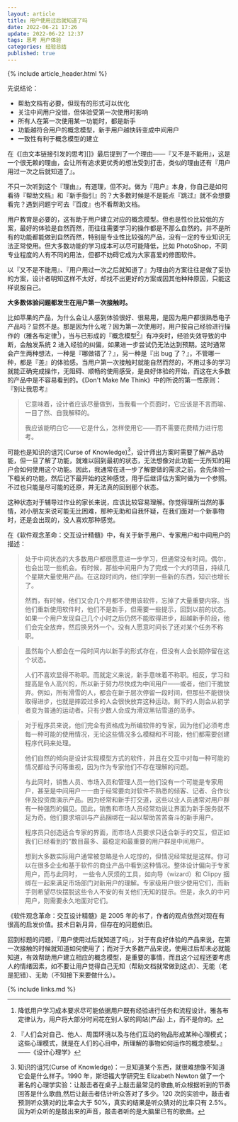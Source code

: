 ```yaml
---
layout: article
title: 用户使用过后就知道了吗
date: 2022-06-21 17:26
update: 2022-06-22 12:37
tags: 思考 用户体验
categories: 经验总结
published: true
---
```


{% include article_header.html %}

先说结论：

- 帮助文档有必要，但现有的形式可以优化
- 关注中间用户没错，但体验受第一次使用时影响
- 所有人在第一次使用某一功能时，都是新手
- 功能越符合用户的概念模型，新手用户越快转变成中间用户
- 一致性有利于概念模型的建立

在《[由文本链接引发的思考][]》最后提到了一个理由——『又不是不能用』，这是一个很无赖的理由，会让所有追求更优秀的想法受到打击，类似的理由还有『用户用过一次之后就知道了』。

不只一次听到这个『理由』，有道理，但不对。做为『用户』本身，你自己是如何看待『帮助文档』和『新手指引』的？大多数时候是不是能点『跳过』就不会想要看完？遇到问题宁可去『百度』也不看帮助文档。

用户教育是必要的，这有助于用户建立对应的概念模型。但也是性价比较低的方案，最好的体验是自然而然，而往往需要学习的操作都是不那么自然的。并不是所有的功能都能做到自然而然，特别是专业性比较强的产品，没有一定的专业知识无法正常使用。但大多数功能的学习成本可以尽可能降低，比如 PhotoShop，不同专业程度的人有不同的用法，但都不妨碍它成为大家喜爱的修图软件。

以『又不是不能用』、『用户用过一次之后就知道了』为理由的方案往往是做了妥协的方案，设计者明知这样不太好，却找不出更好的方案或因其他种种原因，只能这样说服自己。

**大多数体验问题都发生在用户第一次接触时。**

比如苹果的产品，为什么会让人感到体验很好、很易用，是因为用户都很熟悉电子产品吗？显然不是。那是因为什么呢？因为第一次使用时，用户按自己经验进行操作的（雅各布定律[^1]），当与已形成的『概念模型[^2]』有冲突时，经验失效导致的中断，会触发系统 2 进入经验的纠偏，如果进一步尝试仍无法达到预期。这时通常会产生两种想法，一种是『哪做错了？』，另一种是『出 bug 了？』，不管哪一种，都是『差』的体验感。当用户第一次接触时就能自然而然的，不用过多的学习就能正确完成操作，无阻碍、顺畅的使用感受，是良好体验的开始，而这在大多数的产品中是不容易看到的。《Don't Make Me Think》中的所说的第一性原则：『别让我思考』

> 它意味着，设计者应该尽量做到，当我看一个页面时，它应该是不言而喻、一目了然、自我解释的。
>
> 我应该能明白它——它是什么，怎样使用它——而不需要花费精力进行思考。

可能也是知识的诅咒(Curse of Knowledge)[^3]，设计师出方案时需要了解产品功能，但一旦了解了功能，就难以回到最初的状态，无法想像对此功能一无所知的用户会如何使用这个功能。因此，我通常在进一步了解要做的需求之前，会先体验一下相关的功能，然后记下最开始的这种感觉，用于后继评估方案时做为一个参照。不过也只能是尽可能的还原，并无法真的回到那个状态。

这种状态对于辅导过作业的家长来说，应该比较容易理解。你觉得理所当然的事情，对小朋友来说可能无比困难，那种无助和自我怀疑，在我们面对一个新事物时，还是会出现的，没人喜欢那种感觉。

在《软件观念革命：交互设计精髓》中，有关于新手用户、专家用户和中间用户的描述：

> 处于中间状态的大多数用户都很愿意进一步学习，但通常没有时间。偶尔，也会出现一些机会。有时候，那些中间用户为了完成一个大的项目，持续几个星期大量使用产品。在这段时间内，他们学到一些新的东西，知识也增长了。
>
> 然而，有时候，他们又会几个月都不使用该软件，忘掉了大量重要内容。当他们重新使用软件时，他们不是新手，但需要一些提示，回到以前的状态。
> 如果一个用户发现自己几个小时之后仍然不能取得进步，超越新手阶段，他们会完全放弃，然后换另外一个。没有人愿意时间长了还对某个任务不称职。

> 虽然每个人都会在一段时间内以新手的形式存在，但没有人会长期停留在这个状态。
>
> 人们不喜欢显得不称职。而就定义来说，新手意味着不称职。相反，学习和提高是令人高兴的，所以新于努力尽快成为中间用户——或者，他们干脆放弃。例如，所有滑雪的人，都会在新于层次停留一段时间，但那些不能很快取得进步，也就是摔跤过多的人会很快放弃这种运动。剩下的人则会从初学者变为普通的运动者。只有少数人会成为滑双黑钻雪道的高手。

> 对于程序员来说，他们完全有资格成为所编软件的专家，因为他们必须考虑每一种可能的使用情况，无论这些情况多么模糊和不可能，他们都需要创建程序代码来处理。
>
> 他们自然的倾向是设计实现模型方式的软件，并且在交互中对每一种可能的情况都给予问等重视，因为作为专家他们不存在理解的问题。
>
> 与此同时，销售人员、市场入员和管理人员一他们没有一个可能是专家用户，甚至是中间用户一一由于经常要向对软件不熟悉的倾客、记者、合作伙伴及投资商演示产品。因为经常和新手打交道，这些以业人员通常对用户群有一种强烈的偏见。因此，销售和市场人员经常劝说让界面为新手服务就不足为奇。他们要求培训与产品捆绑在一起以帮助苦苦奋斗的新手用户。
>
> 程序员只创造适合专家的界面，而市场人员要求只适合新手的交互，但正如我们已经看到的”数目最多、最稳定和最重要的用户群是中间用户。
>
> 想到大多数实际用户通常被忽略是令人吃惊的，但情况经常就是这样。你可以在很多企业和基于软件的商业产品中看到这种情况。整体设计偏向于专家用户，而与此同时， 一些令人厌烦的工具，如向导（wizard）和 Clippy 捆绑在一起来满足市场部门对新用户的理解。专家级用户很少使用它们，而新手则希望尽快摆脱这些令人不安的有关他们无知的提示。但是，永久的中问用户，则需要永久地面对它们。

《软件观念革命：交互设计精髓》是 2005 年的书了，作者的观点依然对现在有很高的启发价值。技术日新月异，但存在的问题依旧。

回到标题的问题，『用户使用过后就知道了吗』，对于有良好体验的产品来说，在第一次接触的时候就知道如何使用了；而对于大多数产品来说，使用过后却未必就能知道，有效帮助用户建立相应的概念模型，是重要的事情，而且这个过程还要考虑人的情绪因素，如不要让用户觉得自己无知（帮助文档就常做到这点）、无能（老是犯错）、无助（不知接下来要做什么）。

[^1]: 降低用户学习成本要求尽可能依据用户既有经验进行任务和流程设计。雅各布定律认为，用户将大部分时间花在别人家的网站(产品) 上，而不是你的。
[^2]: 『人们会对自己、他人、周围环境以及与他们互动的物品形成某种心理模式； 这些心理模式，就是在人们的心目中，所理解的事物如何运作的概念模型。』——《设计心理学》
[^3]: 知识的诅咒(Curse of Knowledge)：一旦知道某个东西，就很难想像不知道它会是什么样子。1990 年，斯坦福大学研究生 Elizabeth Newton 做了一个著名的心理学实验：让敲击者在桌子上敲击最常见的歌曲,听众根据听到的节奏回答是什么歌曲,然后让敲击者估计听众答对了多少。120 次的实验中，敲击者预测听众猜对的比率会大于 50%，真实的结果是听众猜对的比率只有 2.5%。因为听众听的是敲出来的声音，敲击者听的是大脑里已有的歌曲。

{% include links.md %}